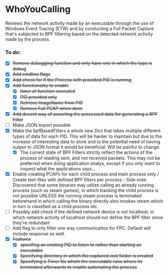 # WhoYouCalling
Reviews the network activity made by an executable through the use of Windows Event Tracing (ETW) and by conducting a Full Packet Capture that's subjected to BPF filtering based on the detected network activity made by the process. 

### To do:
- [X] ~~Remove debugging function and only have one in which the type is debug~~
- [X] ~~Add cmdline flags~~ 
- [X] ~~Add check for if the Process with provided PID is running~~
- [X] ~~Add functionality to enable~~
	- [X] ~~timer of function executed~~ 
	- [X] ~~PID provided only~~ 
	- [X] ~~Retrieve ImageName from PID~~
	- [X] ~~Remove Full PCAP when done~~
- [X] ~~Add decent way of asserting the processed data for generating a BPF Filter~~
- [ ] Make JSON export possible
- [X] Make the bpfBasedFilters a whole new Dict that takes multiple different types of data for each PID. This will be harder to maintain but due to the increase of interesting data to store and to the potential need of having output to JSON format it would be beneficial. Will be painful to change.
	- [X] The current state of BPF Filters strictly reflect the actions of the process of reading sent, and not received packets. This may not be preferred when doing application analys, except if you only want to inspect what the applications says...
- [X] Enable creating PCAPs for each child process and main process only / Create text-files with defined BPF filters per process
		- Side note: Discovered that some binaries may utilize calling an already running process (such as steam games), in which tracking the child process is not possible UNLESS the running steam process is terminated beforehand in which calling the binary directly also invokes steam which in turn is classfied as a child process etc. 
- [ ] Possibly add check if the defined network device is not localhost, in which network activity of localhost should not define the BPF filter since they're redundant
- [ ] Add flag to only filter one way communication for FPC. Default will include response as well.
- [X] ~~Features~~
  - [X] ~~specifing an existing PID to listen to rather than starting an executable~~
  - [X] ~~Specifying directory in which the captured root folder is created~~
  - [X] ~~Specifying a Timer for which the executable runs where its terminated afterwards to enable automating the process~~
